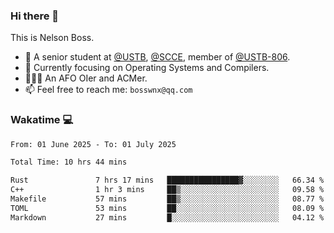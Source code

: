 ### Hi there 👋

<!--
**bosswnx/bosswnx** is a ✨ _special_ ✨ repository because its `README.md` (this file) appears on your GitHub profile.

Here are some ideas to get you started:

- 🔭 I’m currently working on ...
- 🌱 I’m currently learning ...
- 👯 I’m looking to collaborate on ...
- 🤔 I’m looking for help with ...
- 💬 Ask me about ...
- 📫 How to reach me: ...
- 😄 Pronouns: ...
- ⚡ Fun fact: ...
-->

This is Nelson Boss.

- 🏫 A senior student at [@USTB](https://www.ustb.edu.cn/), [@SCCE](https://scce.ustb.edu.cn/), member of [@USTB-806](https://ustb-806.github.io/).
- 🌱 Currently focusing on Operating Systems and Compilers.
- 🧑🏻‍💻 An AFO OIer and ACMer.
- 📫 Feel free to reach me: `bosswnx@qq.com`

### Wakatime 💻

<!--START_SECTION:waka-->

```txt
From: 01 June 2025 - To: 01 July 2025

Total Time: 10 hrs 44 mins

Rust               7 hrs 17 mins   ████████████████▓░░░░░░░░   66.34 %
C++                1 hr 3 mins     ██▒░░░░░░░░░░░░░░░░░░░░░░   09.58 %
Makefile           57 mins         ██▒░░░░░░░░░░░░░░░░░░░░░░   08.77 %
TOML               53 mins         ██░░░░░░░░░░░░░░░░░░░░░░░   08.09 %
Markdown           27 mins         █░░░░░░░░░░░░░░░░░░░░░░░░   04.12 %
```

<!--END_SECTION:waka-->
